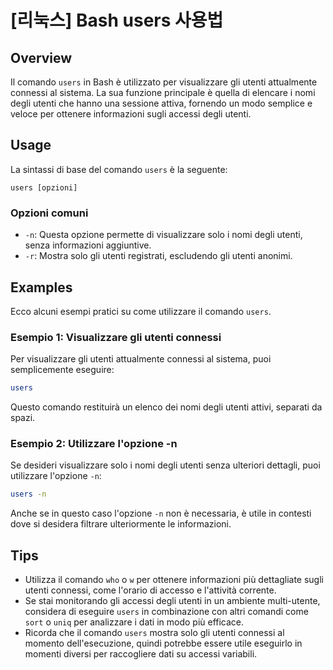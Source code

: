 # [리눅스] Bash users 사용법

## Overview
Il comando `users` in Bash è utilizzato per visualizzare gli utenti attualmente connessi al sistema. La sua funzione principale è quella di elencare i nomi degli utenti che hanno una sessione attiva, fornendo un modo semplice e veloce per ottenere informazioni sugli accessi degli utenti.

## Usage
La sintassi di base del comando `users` è la seguente:

```
users [opzioni]
```

### Opzioni comuni
- `-n`: Questa opzione permette di visualizzare solo i nomi degli utenti, senza informazioni aggiuntive.
- `-r`: Mostra solo gli utenti registrati, escludendo gli utenti anonimi.

## Examples
Ecco alcuni esempi pratici su come utilizzare il comando `users`.

### Esempio 1: Visualizzare gli utenti connessi
Per visualizzare gli utenti attualmente connessi al sistema, puoi semplicemente eseguire:

```bash
users
```

Questo comando restituirà un elenco dei nomi degli utenti attivi, separati da spazi.

### Esempio 2: Utilizzare l'opzione -n
Se desideri visualizzare solo i nomi degli utenti senza ulteriori dettagli, puoi utilizzare l'opzione `-n`:

```bash
users -n
```

Anche se in questo caso l'opzione `-n` non è necessaria, è utile in contesti dove si desidera filtrare ulteriormente le informazioni.

## Tips
- Utilizza il comando `who` o `w` per ottenere informazioni più dettagliate sugli utenti connessi, come l'orario di accesso e l'attività corrente.
- Se stai monitorando gli accessi degli utenti in un ambiente multi-utente, considera di eseguire `users` in combinazione con altri comandi come `sort` o `uniq` per analizzare i dati in modo più efficace.
- Ricorda che il comando `users` mostra solo gli utenti connessi al momento dell'esecuzione, quindi potrebbe essere utile eseguirlo in momenti diversi per raccogliere dati su accessi variabili.